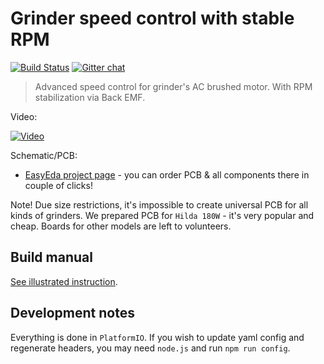 Grinder speed control with stable RPM <!-- omit in toc -->
=====================================

[![Build Status](https://travis-ci.org/speedcontrols/ac_sc_grinder.svg?branch=master)](https://travis-ci.org/speedcontrols/ac_sc_grinder)
[![Gitter chat](https://badges.gitter.im/speedcontrols/ac_sc_grinder.svg)](https://gitter.im/speedcontrols/ac_sc_grinder)

> Advanced speed control for grinder's AC brushed motor. With RPM stabilization
> via Back EMF.


Video:

[![Video](https://i.ytimg.com/vi/6eNhbyeh3mg/hqdefault.jpg)](https://youtu.be/6eNhbyeh3mg)

Schematic/PCB:

- [EasyEda project page](https://easyeda.com/speed/AC-speed-control-for-grinder) -
  you can order PCB & all components there in couple of clicks!

Note! Due size restrictions, it's impossible to create universal PCB for all
kinds of grinders. We prepared PCB for `Hilda 180W` - it's very popular and
cheap. Boards for other models are left to volunteers.


## Build manual

[See illustrated instruction](https://github.com/speedcontrols/ac_sc_grinder/blob/master/doc/assembly.md).


## Development notes

Everything is done in `PlatformIO`. If you wish to update yaml config and
regenerate headers, you may need `node.js` and run `npm run config`.
